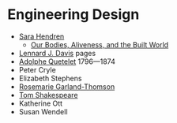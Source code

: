 # Engineering Design
* [Sara Hendren](https://sarahendren.com/)
  * [Our Bodies, Aliveness, and the Built World](https://onbeing.org/programs/sara-hendren-our-bodies-aliveness-and-the-built-world/)
* [Lennard J. Davis](https://en.wikipedia.org/wiki/Lennard_J._Davis) pages 
* [Adolphe Quetelet](https://en.wikipedia.org/wiki/Adolphe_Quetelet) 1796&mdash;1874
* Peter Cryle
* Elizabeth Stephens
* [Rosemarie Garland-Thomson](https://en.wikipedia.org/wiki/Rosemarie_Garland-Thomson)
* [Tom Shakespeare](https://en.wikipedia.org/wiki/Tom_Shakespeare)
* Katherine Ott
* Susan Wendell
